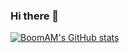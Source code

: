 ### Hi there 👋

[![BoomAM's GitHub stats](https://github-readme-stats.vercel.app/api?username=boomam&count_private=true&show_icons=true&theme=dark)](https://github.com/boomam/github-readme-stats)


<!--
**boomam/boomam** is a ✨ _special_ ✨ repository because its `README.md` (this file) appears on your GitHub profile.

Here are some ideas to get you started:

- 🔭 I’m currently working on ...
- 🌱 I’m currently learning ...
- 👯 I’m looking to collaborate on ...
- 🤔 I’m looking for help with ...
- 💬 Ask me about ...
- 📫 How to reach me: ...
- 😄 Pronouns: ...
- ⚡ Fun fact: ...
-->
